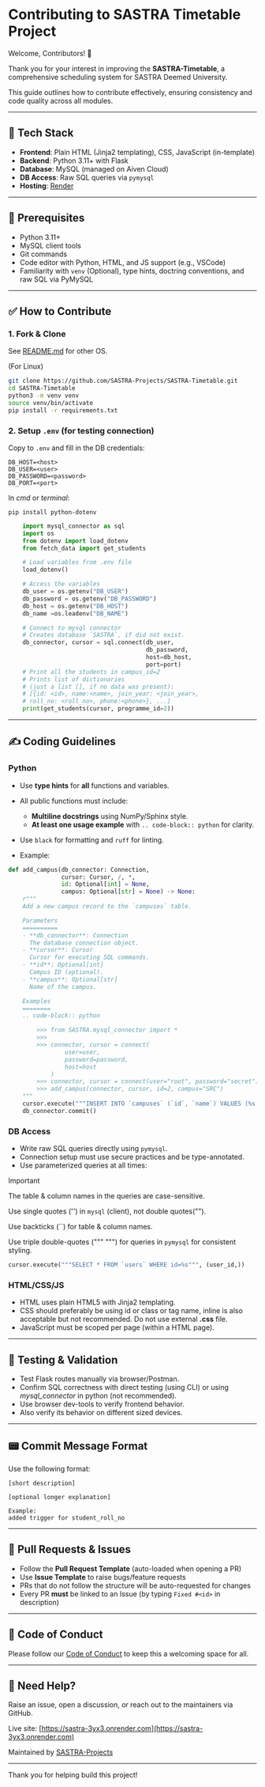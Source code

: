 # Contributing to SASTRA Timetable Project

Welcome, Contributors! 🎉

Thank you for your interest in improving the **SASTRA-Timetable**, a comprehensive scheduling system for SASTRA Deemed University.

This guide outlines how to contribute effectively, ensuring consistency and code quality across all modules.

---

## 🚀 Tech Stack

* **Frontend**: Plain HTML (Jinja2 templating), CSS, JavaScript (in-template)
* **Backend**: Python 3.11+ with Flask
* **Database**: MySQL (managed on Aiven Cloud)
* **DB Access**: Raw SQL queries via `pymysql`
* **Hosting**: [Render](https://sastra-3yx3.onrender.com/)

---

## 📌 Prerequisites

* Python 3.11+
* MySQL client tools
* Git commands
* Code editor with Python, HTML, and JS support (e.g., VSCode)
* Familiarity with `venv` (Optional), type hints, doctring conventions, and raw SQL via PyMySQL

---

## ✅ How to Contribute

### 1. Fork & Clone

See [README.md](https://github.com/SASTRA-Projects/SASTRA-Timetable/blob/main/README.md) for other OS.

(For Linux)
```bash
git clone https://github.com/SASTRA-Projects/SASTRA-Timetable.git
cd SASTRA-Timetable
python3 -m venv venv
source venv/bin/activate
pip install -r requirements.txt
```

### 2. Setup `.env` (for testing connection)

Copy to `.env` and fill in the DB credentials:

```
DB_HOST=<host>
DB_USER=<user>
DB_PASSWORD=<password>
DB_PORT=<port>
```

In *cmd* or *terminal*:

```
pip install python-dotenv
```

```python
    import mysql_connector as sql
    import os
    from dotenv import load_dotenv
    from fetch_data import get_students

    # Load variables from .env file
    load_dotenv()

    # Access the variables
    db_user = os.getenv("DB_USER")
    db_password = os.getenv("DB_PASSWORD")
    db_host = os.getenv("DB_HOST")
    db_name =os.leadenv("DB_NAME")

    # Connect to mysql connector
    # Creates database `SASTRA`, if did not exist.
    db_connector, cursor = sql.connect(db_user,
                                       db_password,
                                       host=db_host,
                                       port=port)
    # Print all the students in campus_id=2
    # Prints list of dictionaries
    # (just a list [], if no data was present):
    # [{id: <id>, name:<name>, join_year: <join_year>,
    # roll_no: <roll_no>, phone:<phone>}, ...]
    print(get_students(cursor, programme_id=2))
```
---

## ✍️ Coding Guidelines

### Python

* Use **type hints** for **all** functions and variables.
* All public functions must include:

  * **Multiline docstrings** using NumPy/Sphinx style.
  * **At least one usage example** with `.. code-block:: python` for clarity.
* Use `black` for formatting and `ruff` for linting.
* Example:

```python
def add_campus(db_connector: Connection,
               cursor: Cursor, /, *,
               id: Optional[int] = None,
               campus: Optional[str] = None) -> None:
    r"""
    Add a new campus record to the `campuses` table.

    Parameters
    ==========
    - **db_connector**: Connection
      The database connection object.
    - **cursor**: Cursor
      Cursor for executing SQL commands.
    - **id**: Optional[int]
      Campus ID (optional).
    - **campus**: Optional[str]
      Name of the campus.

    Examples
    ========
    .. code-block:: python

        >>> from SASTRA.mysql_connector import *
        >>>
        >>> connector, cursor = connect(
				user=user,
				password=password,
				host=host
			)
        >>> connector, cursor = connect(user="root", password="secret")
        >>> add_campus(connector, cursor, id=2, campus="SRC")
    """
    cursor.execute("""INSERT INTO `campuses` (`id`, `name`) VALUES (%s, %s)""", (id, campus))
    db_connector.commit()
```

### DB Access

* Write raw SQL queries directly using `pymysql`.
* Connection setup must use secure practices and be type-annotated.
* Use parameterized queries at all times:

> [!IMPORTANT]
> The table & column names in the queries are case-sensitive.
>
> Use single quotes ('') in `mysql` (client), not double quotes("").
>
> Use backticks (\`\`) for table & column names.
>
> Use triple double-quotes (""" """) for queries in `pymysql`
> for consistent styling.

```python
cursor.execute("""SELECT * FROM `users` WHERE id=%s""", (user_id,))
```

### HTML/CSS/JS

* HTML uses plain HTML5 with Jinja2 templating.
* CSS should preferably be using id or class or tag name, inline is also acceptable but not recommended. Do not use external **.css** file.
* JavaScript must be scoped per page (within a HTML page).

---

## 🧪 Testing & Validation

* Test Flask routes manually via browser/Postman.
* Confirm SQL correctness with direct testing (using CLI) or using *mysql_connector* in python (not recommended).
* Use browser dev-tools to verify frontend behavior.
* Also verify its behavior on different sized devices.

---

## 📟 Commit Message Format

Use the following format:

```
[short description]

[optional longer explanation]

Example:
added trigger for student_roll_no
```
---

## 📂 Pull Requests & Issues

* Follow the **Pull Request Template** (auto-loaded when opening a PR)
* Use **Issue Template** to raise bugs/feature requests
* PRs that do not follow the structure will be auto-requested for changes
* Every PR **must** be linked to an Issue (by typing `Fixed #<id>` in description)

---

## 👮 Code of Conduct

Please follow our [Code of Conduct](CODE_OF_CONDUCT.md) to keep this a welcoming space for all.

---

## 💬 Need Help?

Raise an issue, open a discussion, or reach out to the maintainers via GitHub.

Live site: [https://sastra-3yx3.onrender.com](https://sastra-3yx3.onrender.com)

Maintained by [SASTRA-Projects](https://github.com/SASTRA-Projects)

---

Thank you for helping build this project!
